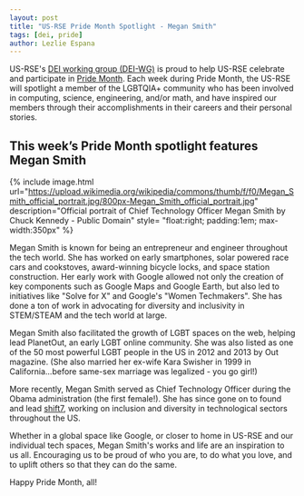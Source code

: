 ```yaml
---
layout: post
title: "US-RSE Pride Month Spotlight - Megan Smith"
tags: [dei, pride]
author: Lezlie Espana 
---
```


US-RSE's [DEI working group (DEI-WG)](https://us-rse.org/wg/dei/) is proud to
help US-RSE celebrate and participate in [Pride
Month](https://www.loc.gov/lgbt-pride-month/). Each week during Pride Month,
the US-RSE will spotlight a member of the LGBTQIA+ community who has been
involved in computing, science, engineering, and/or math, and have inspired our
members through their accomplishments in their careers and their personal
stories.

## This week’s Pride Month spotlight features Megan Smith

{% include image.html
url="https://upload.wikimedia.org/wikipedia/commons/thumb/f/f0/Megan_Smith_official_portrait.jpg/800px-Megan_Smith_official_portrait.jpg"
description="Official portrait of Chief Technology Officer Megan Smith by Chuck Kennedy - Public Domain"
style= "float:right; padding:1em; max-width:350px" %}

Megan Smith is known for being an entrepreneur and engineer throughout the tech world. She has worked on early smartphones, solar powered race cars and cookstoves, award-winning bicycle locks, and space station construction. Her early work with Google allowed not only the creation of key components such as Google Maps and Google Earth, but also led to initiatives like "Solve for X" and Google's "Women Techmakers". She has done a ton of work in advocating for diversity and inclusivity in STEM/STEAM and the tech world at large.

Megan Smith also facilitated the growth of LGBT spaces on the web, helping lead PlanetOut, an early LGBT online community. She was also listed as one of the 50 most powerful LGBT people in the US in 2012 and 2013 by Out magazine. (She also married her ex-wife Kara Swisher in 1999 in California...before same-sex marriage was legalized - you go girl!)

More recently, Megan Smith served as Chief Technology Officer during the Obama administration (the first female!). She has since gone on to found and lead [shift7](https://shift7.com/), working on inclusion and diversity in technological sectors throughout the US.

Whether in a global space like Google, or closer to home in US-RSE and our individual tech spaces, Megan Smith's works and life are an inspiration to us all. Encouraging us to be proud of who you are, to do what you love, and to uplift others so that they can do the same. 

Happy Pride Month, all!
